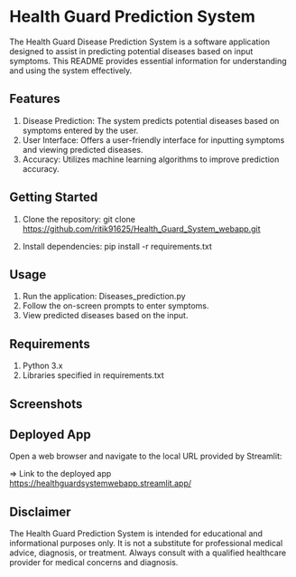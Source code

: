 
#  Health Guard Prediction System

The Health Guard Disease Prediction System is a software application designed to assist in predicting potential diseases based on input symptoms. This README provides essential information for understanding and using the system effectively.



## Features
1. Disease Prediction: The system predicts potential diseases based on symptoms entered by the user.
2. User Interface: Offers a user-friendly interface for inputting symptoms and viewing predicted diseases.
3. Accuracy: Utilizes machine learning algorithms to improve   prediction accuracy.
## Getting Started
1. Clone the repository: 
git clone https://github.com/ritik91625/Health_Guard_System_webapp.git

2. Install dependencies: 
 pip install -r requirements.txt


## Usage
1. Run the application: Diseases_prediction.py
2. Follow the on-screen prompts to enter symptoms.
3. View predicted diseases based on the input.
## Requirements
1. Python 3.x
2. Libraries specified in requirements.txt
## Screenshots




## Deployed App
Open a web browser and navigate to the local URL provided by Streamlit:

=> Link to the deployed app https://healthguardsystemwebapp.streamlit.app/
## Disclaimer
The Health Guard Prediction System is intended for educational and informational purposes only. It is not a substitute for professional medical advice, diagnosis, or treatment. Always consult with a qualified healthcare provider for medical concerns and diagnosis.
